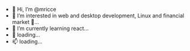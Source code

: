 - 👋 Hi, I’m @mricce
- 👀 I’m interested in web and desktop development, Linux and financial market 🤪...
- 🌱 I’m currently learning react...
- 💞️ loading...
- 📫 loading...

<!---
mricce/mricce is a ✨ special ✨ repository because its `README.md` (this file) appears on your GitHub profile.
You can click the Preview link to take a look at your changes.
--->
